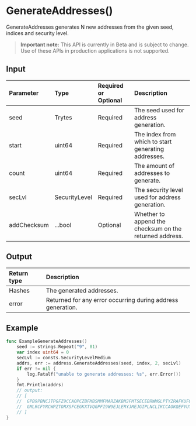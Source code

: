 # GenerateAddresses()
GenerateAddresses generates N new addresses from the given seed, indices and security level.
> **Important note:** This API is currently in Beta and is subject to change. Use of these APIs in production applications is not supported.


## Input

| Parameter       | Type | Required or Optional | Description |
|:---------------|:--------|:--------| :--------|
| seed | Trytes | Required | The seed used for address generation.  |
| start | uint64 | Required | The index from which to start generating addresses.  |
| count | uint64 | Required | The amount of addresses to generate.  |
| secLvl | SecurityLevel | Required | The security level used for address generation.  |
| addChecksum | ...bool | Optional | Whether to append the checksum on the returned address.  |




## Output

| Return type     | Description |
|:---------------|:--------|
| Hashes | The generated addresses. |
| error | Returned for any error occurring during address generation. |




## Example

```go
func ExampleGenerateAddresses() 
	seed := strings.Repeat("9", 81)
	var index uint64 = 0
	secLvl := consts.SecurityLevelMedium
	addrs, err := address.GenerateAddresses(seed, index, 2, secLvl)
	if err != nil {
		log.Fatalf("unable to generate addresses: %s", err.Error())
	}
	fmt.Println(addrs)
	// output:
	// [
	// 	GPB9PBNCJTPGFZ9CCAOPCZBFMBSMMFMARZAKBMJFMTSECEBRWMGLPTYZRAFKUFOGJQVWVUPPABLTTLCIA,
	//  GMLRCFYRCWPZTORXSFCEGKXTVQGPFI9W9EJLERYJMEJGIPLNCLIKCCAOKQEFYUYCEUGIZKCSSJL9JD9SC,
	// ]
}

```
